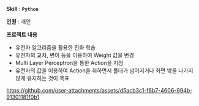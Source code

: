**Skill** : **`Python`**

**인원** : 개인

**프로젝트 내용**

- 유전자 알고리즘을 활용한 진화 학습
- 유전자의 교차, 변이 등을 이용하여 Weight 값을 변경
- Multi Layer Perceptron을  통한 Action을 지정
- 유전자의 값을 이용하여 Action을 취하면서 폴대가 넘어지거나 화면 밖을 나가지 않게 유지하는 것이 목표

https://github.com/user-attachments/assets/d5acb3c1-f6b7-4606-994b-91301181f0b1

